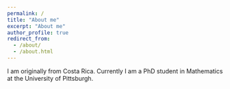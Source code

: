 ```yaml
---
permalink: /
title: "About me"
excerpt: "About me"
author_profile: true
redirect_from: 
  - /about/
  - /about.html
---
```


I am originally from Costa Rica. Currently I am a PhD student in Mathematics at the University of Pittsburgh.


